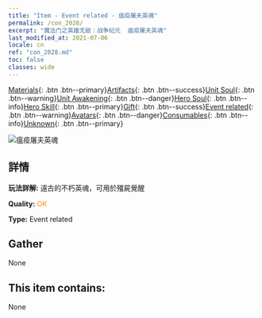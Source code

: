 ```yaml
---
title: "Item - Event related - 瘟疫屠夫英魂"
permalink: /con_2028/
excerpt: "魔法门之英雄无敌：战争纪元  瘟疫屠夫英魂"
last_modified_at: 2021-07-06
locale: cn
ref: "con_2028.md"
toc: false
classes: wide
---
```

 [Materials](/ItemsCN/){: .btn .btn--primary}[Artifacts](/ItemsCN/Artifacts/){: .btn .btn--success}[Unit Soul](/ItemsCN/UnitSoul/){: .btn .btn--warning}[Unit Awakening](/ItemsCN/UnitAwakening/){: .btn .btn--danger}[Hero Soul](/ItemsCN/HeroSoul/){: .btn .btn--info}[Hero Skill](/ItemsCN/HeroSkill/){: .btn .btn--primary}[Gift](/ItemsCN/Gift/){: .btn .btn--success}[Event related](/ItemsCN/Events/){: .btn .btn--warning}[Avatars](/ItemsCN/Avatars/){: .btn .btn--danger}[Consumables](/ItemsCN/Consumables/){: .btn .btn--info}[Unknown](/ItemsCN/Unknown/){: .btn .btn--primary}

 ![瘟疫屠夫英魂](/images/t/juexing_302.png)

## 詳情
 **玩法詳解:** 遠古的不朽英魂，可用於殭屍覺醒

 **Quality:** <span style="color: #FF8C00">OK</span>

 **Type:** Event related

## Gather

  None

## This item contains:

  None

